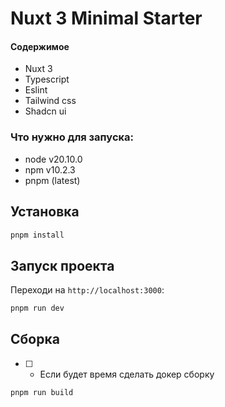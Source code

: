 # Nuxt 3 Minimal Starter

#### Содержимое
- Nuxt 3
- Typescript 
- Eslint 
- Tailwind css
- Shadcn ui

### Что нужно для запуска:
- node v20.10.0
- npm v10.2.3
- pnpm (latest)


## Установка
```bash
pnpm install
```

## Запуск проекта

Переходи на `http://localhost:3000`:

```bash
pnpm run dev
```

## Сборка 
- [ ] - Если будет время сделать докер сборку 

```bash
pnpm run build
```
